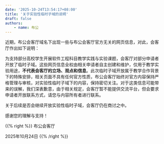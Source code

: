 ```yaml
---
date: '2025-10-24T13:54:17+08:00'
title: '关于实验性临时子域的说明'
draft: false
authors:
    - name: 布公
---
```


近期，布公会客厅域名下出现一些与布公会客厅官方无关的网页信息，对此，会客厅作出如下说明：

为支持部分高校学生开展软件工程科目教学实践与实验课题，会客厅对部分申请者开放了临时子域。这些网页信息全权由相关申请者自主创建和维护，仅用于教学实验用途，**不代表会客厅的立场、观点和信息**。此次临时子域开放属于教学合作背景下的特殊安排，相关页面不具有任何官方性质，布公会客厅始终对官方内容保持严格管理与审核，对实验性临时子域下的内容，保持密切关注。对于这类信息可能带来的误解，我们深表歉意，由于相关规定，会客厅暂不能提供交流平台，但会要求申请者开放联系方式，请您与内容所有者进行联系。

关于后续是否会继续开放实验性临时子域，会客厅仍在商讨之中。

感谢您的理解与支持！

{{% right %}}
布公会客厅

2025年10月24日
{{% /right %}}